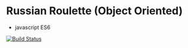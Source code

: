 # Russian Roulette (Object Oriented)

- javascript ES6

[![Build Status](https://travis-ci.org/caiofralmeida/russian-roulette-js.svg?branch=master)](https://travis-ci.org/caiofralmeida/russian-roulette-js)
